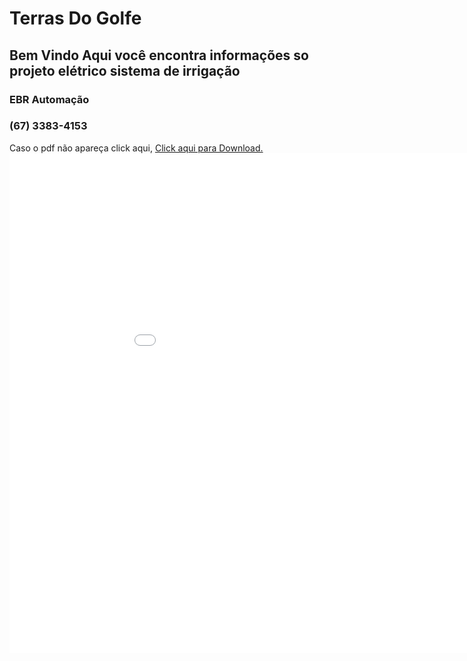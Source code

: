 # Terras Do Golfe
## Bem Vindo Aqui você encontra informações so projeto elétrico sistema de irrigação 
### EBR Automação 
### (67) 3383-4153




Caso o pdf não apareça click aqui, <a href="Chapter_31_Memory_Map.pdf" target="_blank">Click aqui para Download.</a> <embed src="Chapter_31_Memory_Map.pdf" width="1000px" height="800px" />
